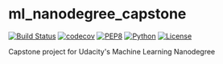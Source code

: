 # ml_nanodegree_capstone

[![Build Status](https://travis-ci.org/loeiten/ml_nanodegree_capstone.svg?branch=master)](https://travis-ci.org/loeiten/ml_nanodegree_capstone)
[![codecov](https://codecov.io/gh/loeiten/ml_nanodegree_capstone/branch/master/graph/badge.svg)](https://codecov.io/gh/loeiten/ml_nanodegree_capstone)
[![PEP8](https://img.shields.io/badge/code%20style-PEP8-brightgreen.svg)](https://www.python.org/dev/peps/pep-0008/)
[![Python](https://img.shields.io/badge/python-%3E%3D3.6-blue.svg)](https://www.python.org/)
[![License](https://img.shields.io/badge/license-GPL--3.0-blue.svg)](https://github.com/loeiten/ml_nanodegree_capstone/blob/master/LICENSE)

Capstone project for Udacity's Machine Learning Nanodegree
